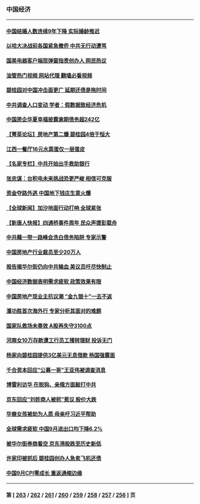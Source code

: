 ### 中国经济
---
#### [中国结婚人数连续9年下降 实际婚龄推迟](../../pages/ncid283/n14095669.md?10160445) 
#### [以哈大决战前各国紧急撤侨 中共无行动遭骂](../../pages/ncid283/n14095711.md?10160445) 
#### [国美电器客户端现弹窗指责创办人 网民热议](../../pages/ncid283/n14095655.md?10160445) 
#### [油管热门视频 网站代理 翻墙必看视频](http://138.2.39.72:81/youtube.html?epic-marker?10160445)
#### [碧桂园对中国冲击面更广 延期还债是拖时间](../../pages/ncid283/n14095572.md?10160445) 
#### [中共调查人口变动 学者：假数据致经济危机](../../pages/ncid283/n14094360.md?10160445) 
#### [中国房企华夏幸福披露逾期债务超242亿](../../pages/ncid283/n14095447.md?10160445) 
#### [【菁英论坛】房地产第二爆 碧桂园4倍于恒大](../../pages/ncid283/n14095400.md?10160445) 
#### [江西一餐厅16元水蒸蛋仅一层蛋皮](../../pages/ncid283/n14095454.md?10160445) 
#### [【名家专栏】中共开始出手救助银行](../../pages/ncid283/n14091469.md?10160445) 
#### [张忠谋：台积电未来挑战恐更严峻 相信可克服](../../pages/ncid283/n14095076.md?10160445) 
#### [资金夺路外逃 中国地下钱庄生意火爆](../../pages/ncid283/n14094845.md?10160445) 
#### [【全球新闻】加沙地面行动打响 全球紧张](../../pages/ncid283/n14095085.md?10160445) 
#### [【新唐人快报】四通桥事件周年 民众声援彭载舟](../../pages/ncid283/n14094934.md?10160445) 
#### [中共藉一带一路峰会洗白债务陷阱 专家示警](../../pages/ncid283/n14094737.md?10160445) 
#### [中国房地产行业裁员至少20万人](../../pages/ncid283/n14094949.md?10160445) 
#### [报告揭华尔街仍向中共输血 美议员吁尽快制止](../../pages/ncid283/n14094873.md?10160445) 
#### [中国经济数据表明需求疲软 政策效果有限](../../pages/ncid283/n14094888.md?10160445) 
#### [中国房地产现业主抗议潮 “金九银十”一去不返](../../pages/ncid283/n14094840.md?10160445) 
#### [潘功胜首次海外行 专家分析其面对的难题](../../pages/ncid283/n14092038.md?10160445) 
#### [国家队救场未奏效 A股再失守3100点](../../pages/ncid283/n14094050.md?10160445) 
#### [河南女10万存款遭工行员工擅转理财 投诉无门](../../pages/ncid283/n14094643.md?10160445) 
#### [杨家向碧桂园提供3亿美元无息借款 杨国强露面](../../pages/ncid283/n14094624.md?10160445) 
#### [千合资本回应“公募一哥”王亚伟被调查消息](../../pages/ncid283/n14094725.md?10160445) 
#### [博雷利访华 在脱钩、亲俄方面敲打中共](../../pages/ncid283/n14094644.md?10160445) 
#### [京东回应“刘姓商人被抓”惹议 股价大跌](../../pages/ncid283/n14094480.md?10160445) 
#### [华裔女孩被劫为人质 母亲吁习近平帮助](../../pages/ncid283/n14094500.md?10160445) 
#### [全球需求疲软 中国9月进出口均下降6.2%](../../pages/ncid283/n14094455.md?10160445) 
#### [被华尔街券商看空 京东港股跌至历史新低](../../pages/ncid283/n14094356.md?10160445) 
#### [许家印被抓后 碧桂园创办人急卖飞机还债](../../pages/ncid283/n14094364.md?10160445) 
#### [中国9月CPI零成长 重返通缩边缘](../../pages/ncid283/n14094318.md?10160445) 

---
#### 第 [ [263](./263.md?10160445) / [262](./262.md?10160445) / [261](./261.md?10160445) / [260](./260.md?10160445) / [259](./259.md?10160445) / [258](./258.md?10160445) / [257](./257.md?10160445) / [256](./256.md?10160445) ] 页
